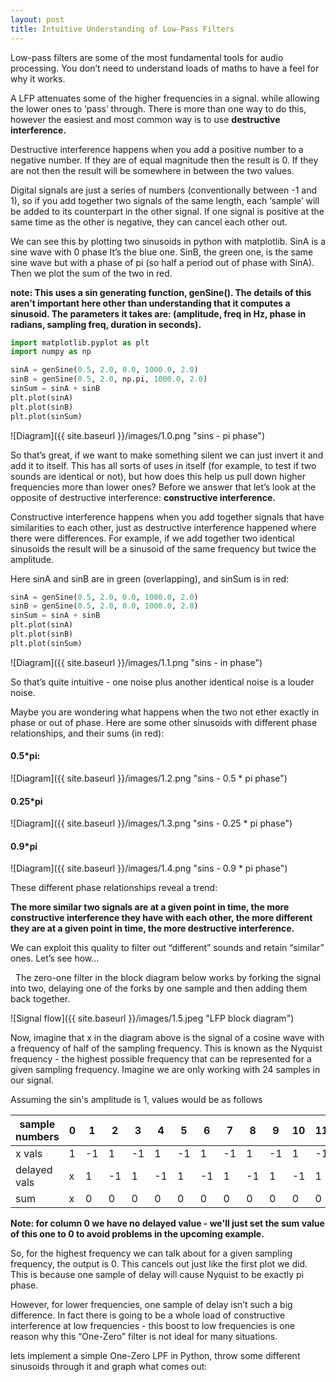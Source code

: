 ```yaml
---
layout: post
title: Intuitive Understanding of Low-Pass Filters
---
```


Low-pass filters are some of the most fundamental tools for audio processing. You don’t need to understand loads of maths to have a feel for why it works.

A LFP attenuates some of the higher frequencies in a signal. while allowing the lower ones to ‘pass’ through. There is more than one way to do this, however the easiest and most common way is to use **destructive interference.** 

Destructive interference happens when you add a positive number to a negative number. If they are of equal magnitude then the result is 0. If they are not then the result will be somewhere in between the two values. 

Digital signals are just a series of numbers (conventionally between -1 and 1), so if you add together two signals of the same length, each ‘sample’ will be added to its counterpart in the other signal. If one signal is positive at the same time as the other is negative, they can cancel each other out. 

We can see this by plotting two sinusoids in python with matplotlib. SinA is a sine wave with 0 phase It’s the blue one. SinB, the green one, is the same sine wave but with a phase of pi (so half a period out of phase with SinA). Then we plot the sum of the two in red.

**note: This uses a sin generating function, genSine(). The details of this aren’t important here other than understanding that it computes a sinusoid. The parameters it takes are: (amplitude, freq in Hz, phase in radians, sampling freq, duration in seconds).** 

```python
import matplotlib.pyplot as plt
import numpy as np

sinA = genSine(0.5, 2.0, 0.0, 1000.0, 2.0)
sinB = genSine(0.5, 2.0, np.pi, 1000.0, 2.0)
sinSum = sinA + sinB
plt.plot(sinA)
plt.plot(sinB)
plt.plot(sinSum)
```  


![Diagram]({{ site.baseurl }}/images/1.0.png "sins - pi phase")

So that’s great, if we want to make something silent we can just invert it and add it to itself. This has all sorts of uses in itself (for example, to test if two sounds are identical or not), but how does this help us pull down higher frequencies more than lower ones? Before we answer that let’s look at the opposite of destructive interference: **constructive interference.** 

Constructive interference happens when you add together signals that have similarities to each other, just as destructive interference happened where there were differences. For example, if we add together two identical sinusoids the result will be a sinusoid of the same frequency but twice the amplitude. 

Here sinA and sinB are in green (overlapping), and sinSum is in red:

```python
sinA = genSine(0.5, 2.0, 0.0, 1000.0, 2.0)
sinB = genSine(0.5, 2.0, 0.0, 1000.0, 2.0)
sinSum = sinA + sinB
plt.plot(sinA)
plt.plot(sinB)
plt.plot(sinSum)
```  

![Diagram]({{ site.baseurl }}/images/1.1.png "sins - in phase")

So that’s quite intuitive  - one noise plus another identical noise is a louder noise. 


Maybe you are wondering what happens when the two not ether exactly in phase or out of phase. Here are some other sinusoids with different phase relationships, and their sums (in red):  

#### 0.5*pi:

![Diagram]({{ site.baseurl }}/images/1.2.png "sins - 0.5 * pi phase")

#### 0.25*pi 

![Diagram]({{ site.baseurl }}/images/1.3.png "sins - 0.25 * pi phase")

#### 0.9*pi

![Diagram]({{ site.baseurl }}/images/1.4.png "sins - 0.9 * pi phase")

These different phase relationships reveal a trend: 

**The more similar two signals are at a given point in time, the more constructive interference they have with each other, the more different they are at a given point in time, the more destructive interference.**

We can exploit this quality to filter out “different” sounds and retain “similar” ones. Let’s see how... 

 
The zero-one filter in the block diagram below works by forking the signal into two, delaying one of the forks by one sample and then adding them back together.

![Signal flow]({{ site.baseurl }}/images/1.5.jpeg "LFP block diagram")

Now, imagine that x in the diagram above is the signal of a cosine wave with a frequency of half of the sampling frequency. This is known as the Nyquist frequency -  the highest possible frequency that can be represented for a given sampling frequency. Imagine we are only working with 24 samples in our signal. 

Assuming the sin's amplitude is 1, values would be as follows


|sample numbers| 0 | 1 | 2 | 3 | 4 | 5 | 6 | 7 | 8 | 9 | 10| 11| 12| 13| 14| 15| 16| 17| 18| 19| 20| 21| 22| 23|
|--------------|---|---|---|---|---|---|---|---|---|---|---|---|---|---|---|---|---|---|---|---|---|---|---|---|
|x vals        | 1 | -1| 1 | -1| 1 | -1| 1 | -1| 1 | -1| 1 | -1| 1 | -1| 1 | -1| 1 | -1| 1 | -1| 1 | -1| 1 | -1|
|delayed vals  | x | 1 | -1| 1 | -1| 1 | -1| 1 | -1| 1 | -1| 1 | -1| 1 | -1| 1 | -1| 1 | -1| 1 | -1| 1 | -1| 1 |
|sum           | x | 0 | 0 | 0 | 0 | 0 | 0 | 0 | 0 | 0 | 0 | 0 | 0 | 0 | 0 | 0 | 0 | 0 | 0 | 0 | 0 | 0 | 0 | 0 |


**Note: for column 0 we have no delayed value - we'll just set the sum value of this one to 0 to avoid problems in the upcoming example.**

So, for the highest frequency we can talk about for a given sampling frequency, the output is 0. This cancels out just like the first plot we did. This is because one sample of delay will cause Nyquist to be exactly pi phase. 

However, for lower frequencies, one sample of delay isn’t such a big difference. In fact there is going to be a whole load of constructive interference at low frequencies - this boost to low frequencies is one reason why this “One-Zero” filter is not ideal for many situations. 

lets implement a simple One-Zero LPF in Python, throw some different sinusoids through it and graph what comes out:


